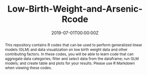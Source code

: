 ---
abstract: This repository contains R codes that can be used to perform generalized linear models (GLM) and data visualization on low birth weight data and other contributing factors. In these codes, you will be able to learn code that can aggregate data categories; filter and select data from the dataframe; run GLM models; and create table and plots for your results. Please use R Markdown when viewing these codes.
authors:
- admin
- Rebecca L. Smith
date: "2019-07-01T00:00:00Z"
doi: "10.5281/zenodo.3348090"
featured: true
#image:
#  caption: 'Image credit: [****]())'
#  focal_point: ""
#  preview_only: false
#projects: []
#publication: '*Int. J. Environ. Res. Public Health 2019, #16, 744*'
publication_short: ""
publication_types:
- "2"
publishDate: "2017-07-01T00:00:00Z"
#slides: example
summary: "This repository contain R codes that can be used to perform generalized linear models (GLM) and data visualization on low birth weight data and other contributing factors. In these codes, you will be able to learn code that can aggregate data categories; filter and select data from the dataframe; run GLM models; and create table and plots for your results."
tags:
- Source Themes
title: "Low-Birth-Weight-and-Arsenic-Rcode"
url_code: "https://www.researchgate.net/api/literature/privateDownload?publicationUid=wWhjeUjsYcbSQyOEhp4M8PwUCnJnPLNONRK1A5z2CfDv_vTtmF1dvXm4TrUj4agKIw&linkId=Bgz03roiOW0VUXjXEWimtjpcv_XnRMXLVfOiF9piKJqG_srmaEe-IqC8gYb3wNmYHjPPzyKVjF-bL05TE66FlQ"
#url_dataset: "#"
#url_pdf: "#"
#url_poster: "#"
#url_project: "#"
#url_slides: "#"
url_source: "https://github.com/mpscott2/Low-Birth-Weight-and-Arsenic-Rcode"
#url_video: "#"
---